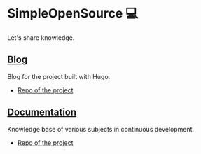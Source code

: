# SimpleOpenSource 💻
Let's share knowledge.

## [Blog](https://simpleopensource.com)
Blog for the project built with Hugo.
* [Repo of the project](https://github.com/SimpleOpenSource/SimpleOpenSource.com)

## [Documentation](https://docs.simpleopensource.com)
Knowledge base of various subjects in continuous development.
* [Repo of the project](https://github.com/SimpleOpenSource/docs)



